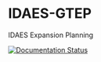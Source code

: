 # IDAES-GTEP
IDAES Expansion Planning

[![Documentation Status](https://readthedocs.org/projects/pyomo/badge/?version=latest)](http://pyomo.readthedocs.org/en/latest/)
